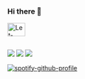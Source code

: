 ### Hi there 👋

<!--
**letcarv/letcarv** is a ✨ _special_ ✨ repository because its `README.md` (this file) appears on your GitHub profile.

Here are some ideas to get you started:

- 🔭 I’m currently working on ...
- 🌱 I’m currently learning ...
- 👯 I’m looking to collaborate on ...
- 🤔 I’m looking for help with ...
- 💬 Ask me about ...
- 📫 How to reach me: ...
- 😄 Pronouns: ...
- ⚡ Fun fact: ...
-->

<img align="center" alt="Let-Python" height="30" width="40" src="https://cdn.jsdelivr.net/gh/devicons/devicon/icons/python/python-original.svg" />
          
##    

<div>

  <a href="https://www.instagram.com/letcarvv/" target="_blank"><img src="https://img.shields.io/badge/-Instagram-%23E4405F?style=for-the-badge&logo=instagram&logoColor=white" target="_blank"></a>
 	<a href="https://open.spotify.com/user/31dw7koarguswqa6lpv4jpr542ri" target="_blank"><img src="https://img.shields.io/badge/Spotify-1ED760?&style=for-the-badge&logo=spotify&logoColor=white" target="_blank"></a>
      <a href="https://steamcommunity.com/profiles/76561199063589287/" target="_blank"><img src="https://img.shields.io/badge/Steam-000000?style=for-the-badge&logo=steam&logoColor=white" target="_blank"></a>
 	
 
</div>
 
[![spotify-github-profile](https://spotify-github-profile.vercel.app/api/view?uid=31dw7koarguswqa6lpv4jpr542ri&cover_image=true&theme=natemoo-re)](https://github.com/kittinan/spotify-github-profile)
